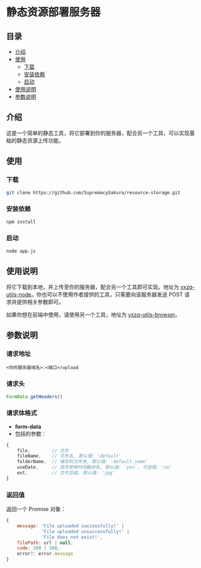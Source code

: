 # 静态资源部署服务器

## 目录
- [介绍](#介绍)
- [使用](#使用)
  - [下载](#下载)
  - [安装依赖](#安装依赖)
  - [启动](#启动)
- [使用说明](#使用说明)
- [参数说明](#参数说明)

## 介绍
这是一个简单的静态工具，将它部署到你的服务器，配合另一个工具，可以实现基础的静态资源上传功能。

## 使用

### 下载
```bash
git clone https://github.com/SupremacySakura/resource-storage.git
```

### 安装依赖
```bash
npm install
```

### 启动
```bash
node app.js
```

## 使用说明
将它下载到本地，并上传至你的服务器，配合另一个工具即可实现。地址为 [yxzq-utils-node](https://www.npmjs.com/package/yxzq-utils-node)。你也可以不使用作者提供的工具，只需要向该服务器发送 POST 请求并提供相关参数即可。

如果你想在前端中使用，请使用另一个工具，地址为 [yxzq-utils-browser](https://www.npmjs.com/package/yxzq-utils-browser)。

## 参数说明

### 请求地址
```text
<你的服务器域名>:<端口>/upload
```

### 请求头
```javascript
FormData.getHeaders()
```

### 请求体格式
- **form-data**
- 包括的参数：

```javascript
{
    file,        // 文件
    fileName,    // 文件名, 默认值: 'default'
    folderName,  // 储存的文件夹, 默认值: 'default_name'
    useDate,     // 是否使用时间戳命名, 默认值: 'yes', 可选值: 'no'
    ext,         // 文件后缀, 默认值: 'jpg'
}
```

### 返回值
返回一个 Promise 对象：
```javascript
{
    message: 'File uploaded successfully!' |
             'File uploaded unsuccessfully!' |
             'File does not exist!',
    filePath: url | null,
    code: 200 | 500,
    error?: error.message
}
